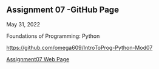 
## Assignment 07 -GitHub Page

May 31, 2022

Foundations of Programming: Python

https://github.com/omega609/IntroToProg-Python-Mod07

[Assignment07 Web Page](https://omega609.github.io/IntroToProg-Python-Mod07/)
